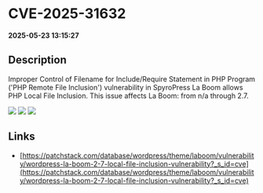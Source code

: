 # CVE-2025-31632

**2025-05-23 13:15:27**

## Description
Improper Control of Filename for Include/Require Statement in PHP Program ('PHP Remote File Inclusion') vulnerability in SpyroPress La Boom allows PHP Local File Inclusion. This issue affects La Boom: from n/a through 2.7.

![](https://img.shields.io/static/v1?label=Score&message=8.1&color=red)
![](https://img.shields.io/static/v1?label=Severity&message=HIGH&color=red)
![](https://img.shields.io/static/v1?label=CWE&message=RFI&color=green)

## Links
- [https://patchstack.com/database/wordpress/theme/laboom/vulnerability/wordpress-la-boom-2-7-local-file-inclusion-vulnerability?_s_id=cve](https://patchstack.com/database/wordpress/theme/laboom/vulnerability/wordpress-la-boom-2-7-local-file-inclusion-vulnerability?_s_id=cve)
